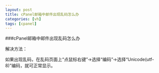 ```yaml
---
layout: post
title: cPanel邮箱中邮件出现乱码怎么办
categories: [vh]
tags: [cpanel]
---
```

###cPanel邮箱中邮件出现乱码怎么办

解决方法：

如果出现乱码，在乱码页面上“点鼠标右键”→选择“编码”→选择“Unicode(utf-8)”编码，就可正常显示。
